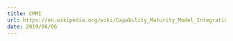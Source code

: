 ```yaml
---
title: CMMI
url: https://en.wikipedia.org/wiki/Capability_Maturity_Model_Integration
date: 2019/06/06
---
```


